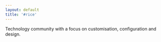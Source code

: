 ```yaml
---
layout: default
title: '#rice'
---
```

<p class="text-center">Technology community with a focus on customisation, configuration and design.</p>
